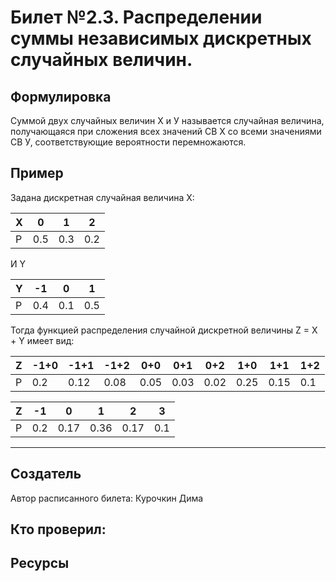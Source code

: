 # Билет №2.3. Распределении суммы независимых дискретных случайных величин.

## Формулировка

Суммой двух случайных величин Х и У называется случайная величина, получающаяся при сложения всех значений СВ Х со всеми значениями СВ У, соответствующие вероятности перемножаются.

## Пример

Задана дискретная случайная величина X:

| X         | 0    | 1    | 2    |
| --------- | -    | -    | -    |
| P         | 0.5  | 0.3  | 0.2  |

И Y

| Y         | -1   | 0    | 1    |
| --------- | -    | -    | -    |
| P         | 0.4  | 0.1  | 0.5  |

Тогда функцией распределения случайной дискретной величины Z = X + Y имеет вид:

| Z         | -1+0 | -1+1 | -1+2 | 0+0 | 0+1 | 0+2 | 1+0 | 1+1 | 1+2 |
| --------- | -    | -    | -    | -   | -   | -   | -   | -   | -   |
| P         | 0.2  | 0.12 | 0.08 | 0.05| 0.03| 0.02| 0.25| 0.15| 0.1 |

| Z         | -1   | 0    | 1    | 2   | 3   |
| --------- | -    | -    | -    | -   | -   |
| P         | 0.2  | 0.17 | 0.36 | 0.17| 0.1 |

--- 
## Создатель

Автор расписанного билета: Курочкин Дима

Кто проверил:
- 

## Ресурсы
